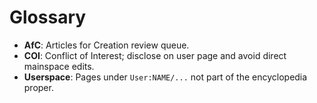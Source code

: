 # Glossary
- **AfC**: Articles for Creation review queue.
- **COI**: Conflict of Interest; disclose on user page and avoid direct mainspace edits.
- **Userspace**: Pages under `User:NAME/...` not part of the encyclopedia proper.

